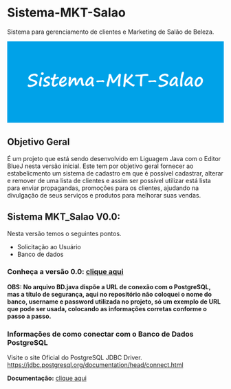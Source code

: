# Sistema-MKT-Salao
Sistema para gerenciamento de clientes e Marketing de Salão de Beleza.

![](https://github.com/rafhaelom/Sistema-MKT-Salao/blob/main/logo.png)

## Objetivo Geral
É um projeto que está sendo desenvolvido em Liguagem Java com o Editor BlueJ nesta versão inicial. 
Este tem por objetivo geral fornecer ao estabelicmento um sistema de cadastro em que é possível cadastrar, alterar e 
remover de uma lista de clientes e assim ser possível utilizar está lista para enviar propagandas, promoções para os 
clientes, ajudando na divulgação de seus serviços e produtos para melhorar suas vendas.

## Sistema MKT_Salao V0.0: 
Nesta versão temos o seguintes pontos.
* Solicitação ao Usuário
* Banco de dados
### Conheça a versão 0.0: [clique aqui](https://github.com/rafhaelom/Sistema-MKT-Salao/tree/main/Vers%C3%B5es/V0.0)

**OBS: No arquivo BD.java dispõe a URL de conexão com o PostgreSQL, mas a título de segurança, aqui no repositório não coloquei o nome do banco, username e password utilizada no projeto, só um exemplo de URL que pode ser usada, colocando as informações corretas conforme o passo a passo.**

### Informações de como conectar com o Banco de Dados PostgreSQL
Visite o site Oficial do PostgreSQL JDBC Driver.
https://jdbc.postgresql.org/documentation/head/connect.html

**Documentação:** [clique aqui](https://github.com/rafhaelom/Sistema-MKT-Salao/blob/main/Sistema_MKT_Salao.pdf)
